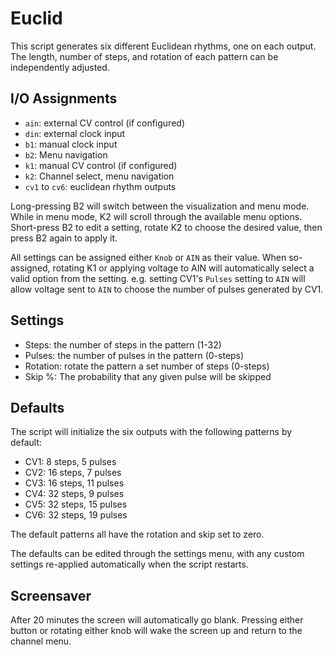 # Euclid

This script generates six different Euclidean rhythms, one
on each output. The length, number of steps, and rotation
of each pattern can be independently adjusted.

## I/O Assignments

- `ain`: external CV control (if configured)
- `din`: external clock input
- `b1`: manual clock input
- `b2`: Menu navigation
- `k1`: manual CV control (if configured)
- `k2`: Channel select, menu navigation
- `cv1` to `cv6`: euclidean rhythm outputs

Long-pressing B2 will switch between the visualization and menu mode.  While in menu mode, K2 will
scroll through the available menu options. Short-press B2 to edit a setting, rotate K2 to choose the
desired value, then press B2 again to apply it.

All settings can be assigned either `Knob` or `AIN` as their value. When so-assigned, rotating K1
or applying voltage to AIN will automatically select a valid option from the setting. e.g. setting
CV1's `Pulses` setting to `AIN` will allow voltage sent to `AIN` to choose the number of pulses
generated by CV1.

## Settings

- Steps: the number of steps in the pattern (1-32)
- Pulses: the number of pulses in the pattern (0-steps)
- Rotation: rotate the pattern a set number of steps (0-steps)
- Skip %: The probability that any given pulse will be skipped

## Defaults

The script will initialize the six outputs with the following patterns by default:
- CV1: 8 steps, 5 pulses
- CV2: 16 steps, 7 pulses
- CV3: 16 steps, 11 pulses
- CV4: 32 steps, 9 pulses
- CV5: 32 steps, 15 pulses
- CV6: 32 steps, 19 pulses

The default patterns all have the rotation and skip set to zero.

The defaults can be edited through the settings menu, with any custom settings
re-applied automatically when the script restarts.

## Screensaver

After 20 minutes the screen will automatically go blank.  Pressing either button
or rotating either knob will wake the screen up and return to the channel menu.

